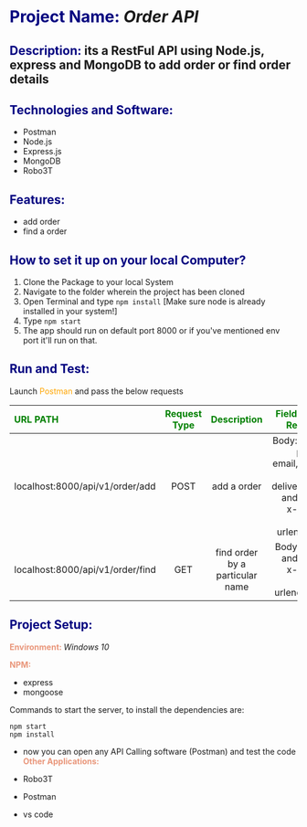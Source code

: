 
# <span style="color:navy">Project Name:</span> *Order API*

## <span style="color:navy">Description:</span> its a RestFul API using Node.js, express and MongoDB to add order or find order details

  

## <span style="color:navy">Technologies and Software:</span>

- Postman
- Node.js
- Express.js
- MongoDB
- Robo3T

## <span style="color:navy">Features:</span>

- add order
- find a order

## <span style="color:navy">How to set it up on your local Computer?</span>
1) Clone the Package to your local System
2) Navigate to the folder wherein the project has been cloned
3) Open Terminal and type `npm install` [Make sure node is already installed in your system!]
4) Type `npm start`
5) The app should run on default port 8000 or if you've mentioned env port it'll run on that.

## <span style="color:navy">Run and Test:</span>
Launch <span style="color:orange">Postman</span> and pass the below requests

|<span style="color:green">URL PATH</span>          |<span style="color:green">Request Type</span>|<span style="color:green">Description</span>| <span style="color:green">Field-Input Required</span> |
| :---                                             |    :----:                                  |        :---:                              |          ---:                                    |
| localhost:8000/api/v1/order/add                  |POST                                        |add a order                              | Body: name, phone, email, value, item, deliveryDate and select x-www-form-urlencoded |
| localhost:8000/api/v1/order/find              |GET                                            |find order by a particular name          |Body: name and select x-www-form-urlencoded. |

  
## <span style="color:navy">Project Setup:</span>

 

**<span style="color:darksalmon">Environment: </span>**  *Windows 10*
	
**<span style="color:darksalmon">NPM: </span>**
			

 - express
 - mongoose
 
 
  Commands to start the server, to install the dependencies are:
```
npm start
npm install 

```
- now you can open any API Calling software (Postman) and test the code
**<span style="color:darksalmon">Other Applications: </span>**

 - Robo3T
 - Postman
 - vs code
